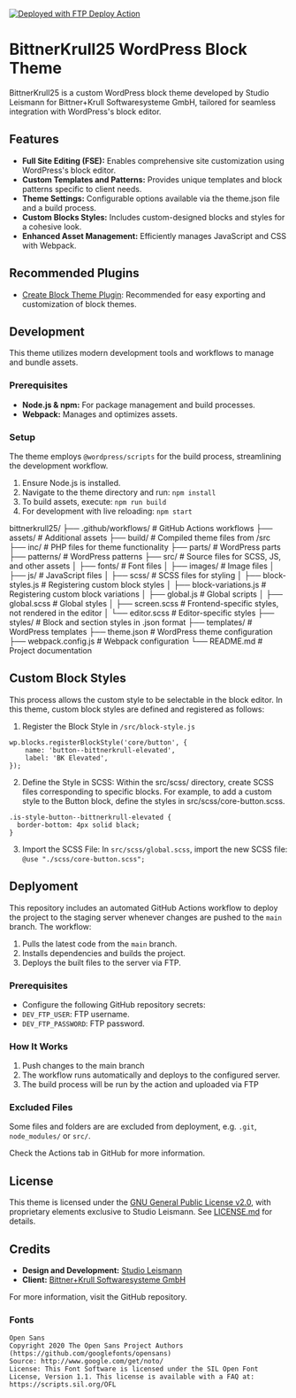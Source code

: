 [<img alt="Deployed with FTP Deploy Action" src="https://img.shields.io/badge/Deployed With-FTP DEPLOY ACTION-%3CCOLOR%3E?style=for-the-badge&color=0077b6">](https://github.com/SamKirkland/FTP-Deploy-Action)

# BittnerKrull25 WordPress Block Theme
BittnerKrull25 is a custom WordPress block theme developed by Studio Leismann for Bittner+Krull Softwaresysteme GmbH, tailored for seamless integration with WordPress's block editor.

## Features
- **Full Site Editing (FSE):** Enables comprehensive site customization using WordPress's block editor.
- **Custom Templates and Patterns:** Provides unique templates and block patterns specific to client needs.
- **Theme Settings:** Configurable options available via the theme.json file and a build process.
- **Custom Blocks Styles:** Includes custom-designed blocks and styles for a cohesive look.
- **Enhanced Asset Management:** Efficiently manages JavaScript and CSS with Webpack.

## Recommended Plugins
- [Create Block Theme Plugin](https://wordpress.org/plugins/create-block-theme/): Recommended for easy exporting and customization of block themes.

## Development
This theme utilizes modern development tools and workflows to manage and bundle assets.

### Prerequisites
- **Node.js & npm:** For package management and build processes.
- **Webpack:** Manages and optimizes assets.

### Setup
The theme employs `@wordpress/scripts` for the build process, streamlining the development workflow.

1. Ensure Node.js is installed.
2. Navigate to the theme directory and run:
   `npm install`
4. To build assets, execute:
   `npm run build`
5. For development with live reloading:
   `npm start`

bittnerkrull25/
├── .github/workflows/         # GitHub Actions workflows
├── assets/                    # Additional assets
├── build/                     # Compiled theme files from /src
├── inc/                       # PHP files for theme functionality
├── parts/                     # WordPress parts
├── patterns/                  # WordPress patterns
├── src/                       # Source files for SCSS, JS, and other assets
│   ├── fonts/                 # Font files
│   ├── images/                # Image files
│   ├── js/                    # JavaScript files
│   ├── scss/                  # SCSS files for styling
│   ├── block-styles.js        # Registering custom block styles
│   ├── block-variations.js    # Registering custom block variations
│   ├── global.js              # Global scripts
│   ├── global.scss            # Global styles
│   ├── screen.scss            # Frontend-specific styles, not rendered in the editor
│   └── editor.scss            # Editor-specific styles
├── styles/                    # Block and section styles in .json format
├── templates/                 # WordPress templates
├── theme.json                 # WordPress theme configuration
├── webpack.config.js          # Webpack configuration
└── README.md                  # Project documentation



## Custom Block Styles
This process allows the custom style to be selectable in the block editor.
In this theme, custom block styles are defined and registered as follows:

1. Register the Block Style in `/src/block-style.js`
```
wp.blocks.registerBlockStyle('core/button', {
	name: 'button--bittnerkrull-elevated',
	label: 'BK Elevated',
});
```
2. Define the Style in SCSS:
Within the src/scss/ directory, create SCSS files corresponding to specific blocks. For example, to add a custom style to the Button block, define the styles in src/scss/core-button.scss.
```
.is-style-button--bittnerkrull-elevated {
  border-bottom: 4px solid black;
}
```
3. Import the SCSS File:
In `src/scss/global.scss`, import the new SCSS file:
`@use "./scss/core-button.scss";`

## Deplyoment

This repository includes an automated GitHub Actions workflow to deploy the project to the staging server whenever changes are pushed to the `main` branch. 
The workflow:

1. Pulls the latest code from the `main` branch.
2. Installs dependencies and builds the project.
3. Deploys the built files to the server via FTP.

### Prerequisites
- Configure the following GitHub repository secrets:
 - `DEV_FTP_USER`: FTP username.
 - `DEV_FTP_PASSWORD`: FTP password.

### How It Works
1. Push changes to the main branch
2. The workflow runs automatically and deploys to the configured server.
3. The build process will be run by the action and uploaded via FTP

### Excluded Files
Some files and folders are are excluded from deployment, e.g. `.git`, `node_modules/` or `src/`.

Check the Actions tab in GitHub for more information.


## License

This theme is licensed under the [GNU General Public License v2.0](https://www.gnu.org/licenses/old-licenses/gpl-2.0.html), with proprietary elements exclusive to Studio Leismann. See [LICENSE.md](LICENSE.md) for details.


## Credits
*   **Design and Development:** [Studio Leismann](https://www.studioleismann.com/)
*   **Client:** [Bittner+Krull Softwaresysteme GmbH](https://www.bittner-krull.de/)

For more information, visit the GitHub repository.


### Fonts

```
Open Sans
Copyright 2020 The Open Sans Project Authors (https://github.com/googlefonts/opensans)
Source: http://www.google.com/get/noto/
License: This Font Software is licensed under the SIL Open Font License, Version 1.1. This license is available with a FAQ at: https://scripts.sil.org/OFL
```
